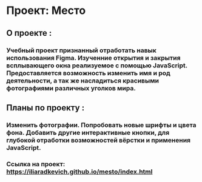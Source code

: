# Проект: Место

## О проекте :
### Учебный проект признанный отработать навык использования Figma. Изученние открытия и закрытия всплывающего окна реализуемое с помощью JavaScript. Предоставляется возможность изменить имя и род деятельности, а так же насладиться красивыми фотографиями различных уголков мира.
## Планы по проекту :
### Изменить фотографии. Попробовать новые шрифты и цвета фона. Добавить другие интерактивные кнопки, для глубокой отработки возможностей вёрстки и применения JavaScript.
### Ссылка на проект: https://iliaradkevich.github.io/mesto/index.html






